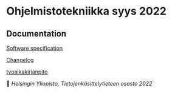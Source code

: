 # Ohjelmistotekniikka syys 2022

## Documentation

[Software specification](https://github.com/johannalehto/ot-harjoitustyo/blob/master/kanji-app/documentation/software_specification.md)

[Changelog]((https://github.com/johannalehto/ot-harjoitustyo/blob/master/kanji-app/documentation/changelog.md))

[tyoaikakirjanpito](https://github.com/johannalehto/ot-harjoitustyo/blob/master/dokumentaatio/tyoaikakirjanpito.md)



:unicorn: *Helsingin Yliopisto, Tietojenkäsittelytieteen osasto 2022*
